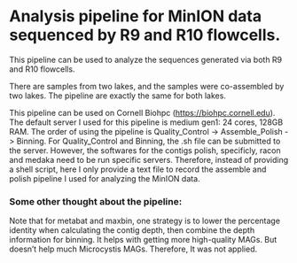 # Analysis pipeline for MinION data sequenced by R9 and R10 flowcells.
This pipeline can be used to analyze the sequences generated via both R9 and R10 flowcells.

There are samples from two lakes, and the samples were co-assembled by two lakes. The pipeline are exactly the same for both lakes.

This pipeline can be used on Cornell Biohpc (https://biohpc.cornell.edu). The default server I used for this pipeline is medium gen1: 24 cores, 128GB RAM. The order of using the pipeline is Quality_Control -> Assemble_Polish -> Binning. For Quality_Control and Binning, the .sh file can be submitted to the server. However, the softwares for the contigs polish, specificly, racon and medaka need to be run specific servers. Therefore, instead of providing a shell script, here I only provide a text file to record the assemble and polish pipeline I used for analyzing the MinION data.

### Some other thought about the pipeline:
Note that for metabat and maxbin, one strategy is to lower the percentage identity when calculating the contig depth, then combine the depth information for binning. It helps with getting more high-quality MAGs. But doesn’t help much Microcystis MAGs. Therefore, It was not applied.

